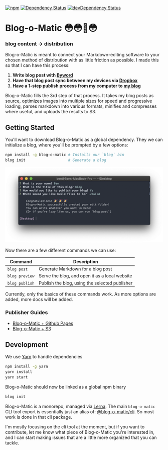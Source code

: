 [![npm](https://img.shields.io/npm/v/blog-o-matic.svg?maxAge=2592000)](https://www.npmjs.com/package/blog-o-matic)
[![Dependency Status](https://david-dm.org/ivebencrazy/blog-o-matic.svg?style=flat)](https://david-dm.org/ivebencrazy/blog-o-matic)
[![devDependency Status](https://david-dm.org/ivebencrazy/blog-o-matic/dev-status.svg)](https://david-dm.org/ivebencrazy/blog-o-matic#info=devDependencies)


Blog-o-Matic 😳😳🤖😳
===
### **blog content -> distribution**

Blog-o-Matic is meant to connect your Markdown-editing software to your chosen method of distribution with as little friction as possible. I made this so that I can have this process:
1. **Write blog post with [Byword](https://www.bywordapp.com/)**
2. **Have that blog post sync between my devices via [Dropbox](https://www.dropbox.com)**
3. **Have a 1-step publish process from my computer to [my blog](https://bpev.me)**

Blog-o-Matic fills the 3rd step of that process. It takes my blog posts as source, optimizes images into multiple sizes for speed and progressive loading, parses markdown into various formats, minifies and compresses where useful, and uploads the results to S3.

Getting Started
---
You'll want to download Blog-o-Matic as a global dependency. They we can initialize a blog, where you'll be prompted by a few options:
```sh
npm install -g blog-o-matic # Installs our `blog` bin
blog init                   # Generate a blog
```

![Blog Generator](./screenshots/pages-init.png)

Now there are a few different commands we can use:

| Command | Description |
|---|---|
| `blog post` | Generate Markdown for a blog post |
| `blog preview` | Serve the blog, and open it as a local website |
| `blog publish` | Publish the blog, using the selected publisher |

Currently, only the basics of these commands work. As more options are added, more docs will be added.

### Publisher Guides
- [Blog-o-Matic + Github Pages](./docs/gh-pages.md)
- [Blog-o-Matic + S3](./docs/s3.md)

Development
---
We use [Yarn](https://yarnpkg.com/en/) to handle dependencies
```sh
npm install -g yarn
yarn install
yarn start
```

Blog-o-Matic should now be linked as a global npm binary
```sh
blog init
```

Blog-o-Matic is a monorepo, managed via [Lerna](https://lernajs.io/). The main `blog-o-matic` CLI tool export is essentially just an alias of: [@blog-o-matic/cli](./packages/cli). So most work is done in that cli package.

I'm mostly focusing on the cli tool at the moment, but if you want to contribute, let me know what piece of Blog-o-Matic you're interested in, and I can start making issues that are a little more organized that you can tackle.

